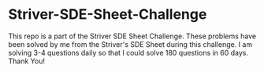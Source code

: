 # Striver-SDE-Sheet-Challenge
This repo is a part of the Striver SDE Sheet Challenge. These problems have been solved by me from the Striver's SDE Sheet during this challenge. I am solving 3-4 questions daily so that I could solve 180 questions in 60 days. Thank You!
